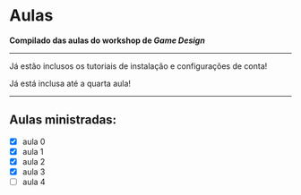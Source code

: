 # Aulas 
 **Compilado das aulas do workshop de _Game Design_**
___
 Já estão inclusos os tutoriais de instalação e configurações de conta!

 Já está inclusa até a quarta aula!
 ___
 ## Aulas ministradas:
 - [x] aula 0
 - [x] aula 1
 - [x] aula 2
 - [x] aula 3
 - [ ] aula 4

